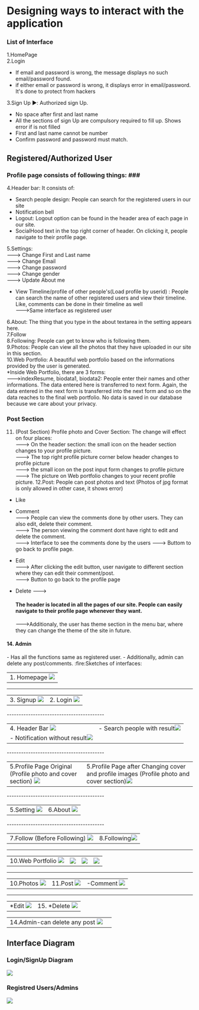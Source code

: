# Designing ways to interact with the application #
### List of Interface ###
1.HomePage <br>
2.Login<br>  
- If email and password is wrong, the message displays no such email/password found.
- if either email or password is wrong, it displays error in email/password. It's done to protect from hackers <br>

3.Sign Up ▶️: Authorized sign Up.  <br>
- No space after first and last name  <br>
- All the sections of sign Up are compulsory required to fill up. Shows error if is not filled 
- First and last name cannot be number  
- Confirm password and password must match. 

<h2>Registered/Authorized User  </h2>

### Profile page consists of following things: ###  <br>
4.Header bar: It consists of:
  - Search people design: People can search for the registered users in our site <br>
  - Notification bell
  - Logout: Logout option can be found in the header area of each page in our site.
  - SocialHood text in the top right corner of header. On clicking it, people navigate to their profile page. <br>


 5.Settings: <br>
 ---> Change First and Last name <br>
 ---> Change Email <br>
 ---> Change password <br>
 ---> Change gender <br>
 ---> Update About me <br>
* View Timeline/profile of other people's(Load profile by userid) : People can search the name of other registered users and view their timeline. Like, comments can be done in their timeline as well <br>
 --->Same interface as registered user <br>
 
 
6.About: The thing that you type in the about textarea in the setting appears here. <br>
7.Follow <br>
8.Following: People can get to know who is following them.  <br>
9.Photos: People can view all the photos that they have uploaded in our site in this section. <br> 
10.Web Portfolio: A beautiful web portfolio based on the informations provided by the user is generated.  <br>
*Inside Web Portfolio, there are 3 forms:<br>
 --->indexResume, biodata1, biodata2: People enter their names and other informations. The data entered here is transferred to next form. Again, the data entered in the next form is transferred into the next form and so on the data reaches to the final web portfolio. No data is saved in our database because we care about your privacy.  
 
 
### Post Section  ### 
 11. (Post Section) Profile photo and Cover Section: The change will effect on four places:  <br>
  ---> On the header section: the small icon on the header section changes to your profile picture. <br>
  ---> The top right profile picture corner below header changes to profile picture <br>
  ---> the small icon on the post input form changes to profile picture <br>
  ---> The picture on Web portfolio changes to your recent profile picture.
  12.Post: People can post photos and text (Photos of jpg format is only allowed in other case, it shows error)
 * Like
 * Comment <br>
---> People can view the comments done by other users. They can also edit, delete their comment. <br>
---> The person viewing the comment dont have right to edit and delete the comment. <br>
---> Interface to see the comments done by the users
---> Buttom to go back to profile page. 

 *  Edit  <br>
 ---> After clicking the edit button, user navigate to different section where they can edit their comment/post. <br>
 ---> Button to go back to the profile page
*   Delete
---><h4>The header is located in all the pages of our site. People can easily navigate to their profile page whenever they want. </h4>
--->Additionaly, the user has theme section in the menu bar, where they can change the theme of the site in future. 
 <h4>14. Admin </h4>
 - Has all the functions same as registered user.
 - Additionally, admin can delete any post/comments. 
 :fire:Sketches of interfaces:
 
  <table>
 <tr>
  <td>
  1. Homepage
<img src="https://github.com/Nikesh16/Social-Site-/blob/main/Pictures/Screenshot_20.png"> 
   </td>
 

 </table>
 
---------------------------------------
 <table>
 <tr>
  <td>
  3. Signup
<img src="https://github.com/Nikesh16/Social-Site-/blob/main/Pictures/Screenshot_21.png"> 
   </td>
 
<td> 2. Login <img src="https://github.com/Nikesh16/Social-Site-/blob/main/Pictures/login.png"> </td> 
 </table>
-----------------------------------------
 
 <table>
 <tr>
  <td>
  4. Header Bar
<img src="https://github.com/Nikesh16/Social-Site-/blob/main/Pictures/Screenshot_1.png"> 
   </td>
 
<td>- Search people with result<img src="https://github.com/Nikesh16/Social-Site-/blob/main/Pictures/search%20with%20result.png"> </td> 
  </tr>
  <td>- Notification without result<img src="https://github.com/Nikesh16/Social-Site-/blob/main/Pictures/search%20without%20result.png"> </td> 
 
 </table>
-----------------------------------------

 <table>
 <tr>
  <td>
  5.Profile Page Original (Profile photo and cover section)
<img src="https://github.com/Nikesh16/Social-Site-/blob/main/Pictures/finaloriginal.png"> 
   </td>
 
<td> 5.Profile Page after Changing cover and profile images (Profile photo and cover section)<img src="https://github.com/Nikesh16/Social-Site-/blob/main/Pictures/Screenshot_5.png"> </td> 
 </table>  
-----------------------------------------

 <table>
 <tr>
  <td>
  5.Setting
<img src="https://github.com/Nikesh16/Social-Site-/blob/main/Pictures/Setting.png"> 
   </td>
 
<td> 6.About <img src="https://github.com/Nikesh16/Social-Site-/blob/main/Pictures/Screenshot_6.png"> </td> 
 </table>
-----------------------------------------

  <table>
 <tr>
  <td>
  7.Follow (Before Following)
<img src="https://github.com/Nikesh16/Social-Site-/blob/main/Pictures/Screenshot_9.png"> 
   </td>
 
<td> 8.Following<img src="https://github.com/Nikesh16/Social-Site-/blob/main/Pictures/Screenshot_10.png"> </td> 
 </table>
 
 
 
-----------------------------------------
 
 
 <table>
 <tr>
  <td>
  10.Web  Portfolio
   <img src="https://github.com/Nikesh16/Social-Site-/blob/main/Pictures/Biodata1.png"> 
   </td>
 
<td>  <img src="https://github.com/Nikesh16/Social-Site-/blob/main/Pictures/Biodata2.png"> </td> 
  <td>  <img src="https://github.com/Nikesh16/Social-Site-/blob/main/Pictures/Biodata3.png"> </td> 
  <td> <img src="https://github.com/Nikesh16/Social-Site-/blob/main/Pictures/FinalCV.png"> </td> 
 </table>
 
-----------------------------------------


  <table>
 <tr>
  <td>
  10.Photos
   <img src="https://github.com/Nikesh16/Social-Site-/blob/main/Pictures/Screenshot_11.png"> 
   </td>
 
<td> 11.Post <img src="https://github.com/Nikesh16/Social-Site-/blob/main/Pictures/Screenshot_12.png"> </td> 
  <td> -Comment <img src="https://github.com/Nikesh16/Social-Site-/blob/main/Pictures/Screenshot_13.png"> </td> 
 </table>
 
-----------------------------------------

 
  <table>
 <tr> 
<td> *Edit <img src="https://github.com/Nikesh16/Social-Site-/blob/main/Pictures/Screenshot_16.png"> </td> 
  <td>
  15. *Delete
   <img src="https://github.com/Nikesh16/Social-Site-/blob/main/Pictures/Screenshot_14.png"> 
   </td>
 </table>
 
 
 
  <table>
 <tr> 
<td> 14.Admin-can delete any post  <img src="https://github.com/Nikesh16/Social-Site-/blob/main/Pictures/Screenshot_24.png"> </td> 
  <td>
 </table>
 
 <h2>Interface Diagram </h2>
 <h3>Login/SignUp Diagram</h3>
 <img src="https://github.com/Nikesh16/Social-Site-/blob/main/Pictures/Inactive%20Users.jpeg"> 
<h3> Registred Users/Admins</h3>
  <img src="https://github.com/Nikesh16/Social-Site-/blob/main/Pictures/Untitled%20Diagram.drawio.png">
 





